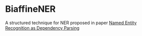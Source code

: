# BiaffineNER
A structured technique for NER proposed in paper [Named Entity Recognition as Dependency Parsing](https://www.aclweb.org/anthology/2020.acl-main.577.pdf)

